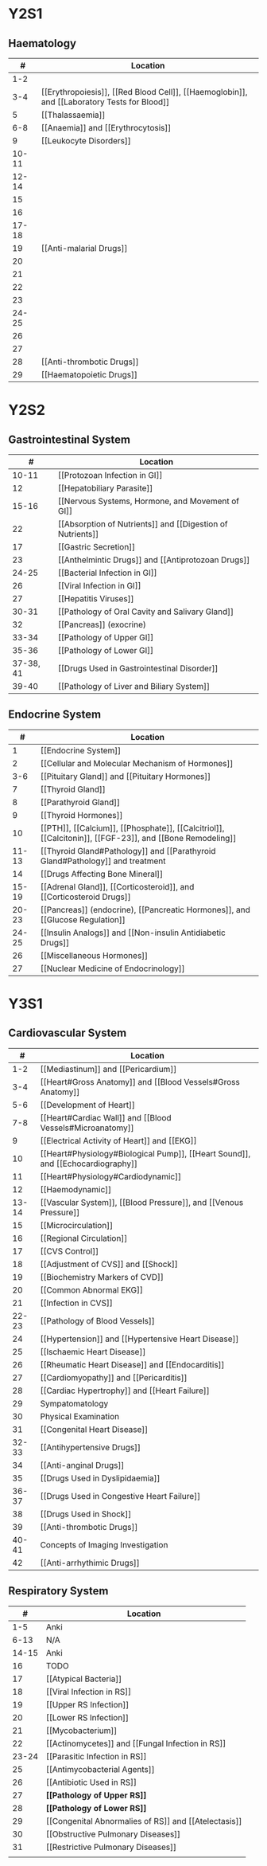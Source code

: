 # Y2S1
## Haematology
| **#** | **Location** |
| ----- | ------------ |
| 1-2   |              |
| 3-4   | [[Erythropoiesis]], [[Red Blood Cell]], [[Haemoglobin]], and [[Laboratory Tests for Blood]]               |
| 5     | [[Thalassaemia]]              |
| 6-8   | [[Anaemia]] and [[Erythrocytosis]]             |
| 9     | [[Leukocyte Disorders]]   |
| 10-11 |              |
| 12-14 |              |
| 15    |              |
| 16    |              |
| 17-18 |              |
| 19    | [[Anti-malarial Drugs]]             |
| 20    |              |
| 21    |              |
| 22    |              |
| 23    |              |
| 24-25 |              |
| 26    |              |
| 27    |              |
| 28    | [[Anti-thrombotic Drugs]]             |
| 29      | [[Haematopoietic Drugs]]              |

# Y2S2
## Gastrointestinal System
| #     | Location                                                              |
| ----- | --------------------------------------------------------------------- |
| 10-11 | [[Protozoan Infection in GI]]                   |
| 12    | [[Hepatobiliary Parasite]]                   |
| 15-16 | [[Nervous Systems, Hormone, and Movement of GI]]       |
| 22   | [[Absorption of Nutrients]] and [[Digestion of Nutrients]] |
| 17    | [[Gastric Secretion]]|
| 23    | [[Anthelmintic Drugs]] and [[Antiprotozoan Drugs]]       |
| 24-25 | [[Bacterial Infection in GI]]                   |
| 26    | [[Viral Infection in GI]]                       |
| 27    | [[Hepatitis Viruses]]                           |
| 30-31 | [[Pathology of Oral Cavity and Salivary Gland]]|
| 32    | [[Pancreas]] (exocrine)|
| 33-34 | [[Pathology of Upper GI]] |
| 35-36 | [[Pathology of Lower GI]] |
| 37-38, 41    | [[Drugs Used in Gastrointestinal Disorder]]|
| 39-40 | [[Pathology of Liver and Biliary System]] |

## Endocrine System
| #     | Location                                                                      |
| ----- | ----------------------------------------------------------------------------- |
| 1     | [[Endocrine System]]                                                          |
| 2     | [[Cellular and Molecular Mechanism of Hormones]]                              |
| 3-6   | [[Pituitary Gland]] and [[Pituitary Hormones]]                                |
| 7     | [[Thyroid Gland]]                                                             |
| 8     | [[Parathyroid Gland]]                                                         |
| 9     | [[Thyroid Hormones]]                                                          |
| 10    | [[PTH]], [[Calcium]], [[Phosphate]], [[Calcitriol]], [[Calcitonin]], [[FGF-23]], and [[Bone Remodeling]]                                       |
| 11-13 | [[Thyroid Gland#Pathology]] and [[Parathyroid Gland#Pathology]] and treatment                                   |
| 14    | [[Drugs Affecting Bone Mineral]]                                              |
| 15-19 | [[Adrenal Gland]], [[Corticosteroid]], and [[Corticosteroid Drugs]]           |
| 20-23 | [[Pancreas]] (endocrine), [[Pancreatic Hormones]], and [[Glucose Regulation]] |
| 24-25 | [[Insulin Analogs]] and [[Non-insulin Antidiabetic Drugs]]                    |
| 26    | [[Miscellaneous Hormones]]                                                    |
| 27    | [[Nuclear Medicine of Endocrinology]]                                         |

# Y3S1
## Cardiovascular System
| #     | Location                                                                        |
| ----- | ------------------------------------------------------------------------------- |
| 1-2   | [[Mediastinum]] and [[Pericardium]]                                             |
| 3-4   | [[Heart#Gross Anatomy]] and [[Blood Vessels#Gross Anatomy]]                     |
| 5-6   | [[Development of Heart]]                                                        |
| 7-8   | [[Heart#Cardiac Wall]] and [[Blood Vessels#Microanatomy]]                       |
| 9     | [[Electrical Activity of Heart]] and [[EKG]]                                    |
| 10    | [[Heart#Physiology#Biological Pump]], [[Heart Sound]], and [[Echocardiography]] |
| 11    | [[Heart#Physiology#Cardiodynamic]]                                              |
| 12    | [[Haemodynamic]]                                                                |
| 13-14 | [[Vascular System]], [[Blood Pressure]], and [[Venous Pressure]]                |
| 15    | [[Microcirculation]]                                                            |
| 16    | [[Regional Circulation]]                                                        |
| 17    | [[CVS Control]]                                                                 |
| 18    | [[Adjustment of CVS]] and [[Shock]]                                             |
| 19    | [[Biochemistry Markers of CVD]]                                                 |
| 20    | [[Common Abnormal EKG]]                                                         |
| 21    | [[Infection in CVS]]                                                            |
| 22-23 | [[Pathology of Blood Vessels]]                                                  |
| 24    | [[Hypertension]] and [[Hypertensive Heart Disease]]                             |
| 25    | [[Ischaemic Heart Disease]]                                                     |
| 26    | [[Rheumatic Heart Disease]] and [[Endocarditis]]                                |
| 27    | [[Cardiomyopathy]] and [[Pericarditis]]                                         |
| 28    | [[Cardiac Hypertrophy]] and [[Heart Failure]]                                   |
| 29    | Sympatomatology                                                                 |
| 30    | Physical Examination                                                            |
| 31    | [[Congenital Heart Disease]]                                                    |
| 32-33 | [[Antihypertensive Drugs]]                                                      |
| 34    | [[Anti-anginal Drugs]]                                                          |
| 35    | [[Drugs Used in Dyslipidaemia]]                                                 |
| 36-37 | [[Drugs Used in Congestive Heart Failure]]                                      |
| 38    | [[Drugs Used in Shock]]                                                         |
| 39    | [[Anti-thrombotic Drugs]]                                                       |
| 40-41 | Concepts of Imaging Investigation                                               |
| 42    | [[Anti-arrhythimic Drugs]]                                                      |

## Respiratory System
| #     | Location                                             |
| ----- | ---------------------------------------------------- |
| 1-5   | Anki                                                 |
| 6-13  | N/A                                                  |
| 14-15 | Anki                                                 |
| 16    | TODO                                                 |
| 17    | [[Atypical Bacteria]]                                |
| 18    | [[Viral Infection in RS]]                            |
| 19    | [[Upper RS Infection]]                               |
| 20    | [[Lower RS Infection]]                               |
| 21    | [[Mycobacterium]]                                    |
| 22    | [[Actinomycetes]] and [[Fungal Infection in RS]]     |
| 23-24 | [[Parasitic Infection in RS]]                        |
| 25    | [[Antimycobacterial Agents]]                         |
| 26    | [[Antibiotic Used in RS]]                            |
| 27    | **[[Pathology of Upper RS]]**                          |
| 28    | **[[Pathology of Lower RS]]**                              |
| 29    | [[Congenital Abnormalies of RS]] and [[Atelectasis]] |
| 30    | [[Obstructive Pulmonary Diseases]]                   |
| 31    | [[Restrictive Pulmonary Diseases]]                   |
|       |                                                      |

